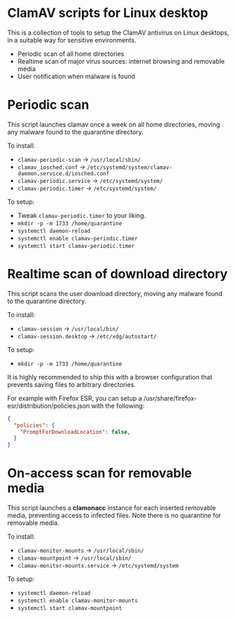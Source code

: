 ClamAV scripts for Linux desktop
================================

This is a collection of tools to setup the ClamAV antivirus on Linux desktops, in a suitable way for sensitive environments.
 * Periodic scan of all home directories
 * Realtime scan of major virus sources: internet browsing and removable media
 * User notification when malware is found

# Periodic scan

This script launches clamav once a week on all home directories, moving any malware found to the quarantine directory.

To install:
* `clamav-periodic-scan` → `/usr/local/sbin/`
* `clamav_iosched.conf` → `/etc/systemd/system/clamav-daemon.service.d/iosched.conf`
* `clamav-periodic.service` → `/etc/systemd/system/`
* `clamav-periodic.timer` → `/etc/systemd/system/`

To setup:
* Tweak `clamav-periodic.timer` to your liking.
* `mkdir -p -m 1733 /home/quarantine`
* `systemctl daemon-reload`
* `systemctl enable clamav-periodic.timer`
* `systemctl start clamav-periodic.timer`

# Realtime scan of download directory

This script scans the user download directory, moving any malware found to the quarantine directory.

To install:
* `clamav-session` → `/usr/local/bin/`
* `clamav-session.desktop` → `/etc/xdg/autostart/`

To setup:
* `mkdir -p -m 1733 /home/quarantine`

It is highly recommended to ship this with a browser configuration that prevents saving files to arbitrary directories.

For example with Firefox ESR, you can setup a /usr/share/firefox-esr/distribution/policies.json with the following:
```json
{
  "policies": {
    "PromptForDownloadLocation": false,
  }
}
```

# On-access scan for removable media

This script launches a **clamonacc** instance for each inserted removable media, preventing access to infected files. Note there is no quarantine for removable media.

To install:
* `clamav-monitor-mounts` → `/usr/local/sbin/`
* `clamav-mountpoint` → `/usr/local/sbin/`
* `clamav-monitor-mounts.service` → `/etc/systemd/system`

To setup:
* `systemctl daemon-reload`
* `systemctl enable clamav-monitor-mounts`
* `systemctl start clamav-mountpoint`

